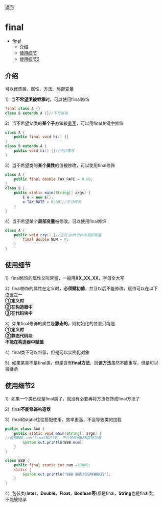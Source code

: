 <meta name="viewport" content="width=device-width, initial-scale=1.0, viewport-fit=cover">

[返回](面向对象编程.md)

# final
- [final](#final)
  - [介绍](#介绍)
  - [使用细节](#使用细节)
  - [使用细节2](#使用细节2)


## 介绍
可以修饰类、属性、方法、局部变量

1）当**不希望类被继承**时，可以使用flinal修饰  
```java
final class A {}
class B extends A {}//不可继承
```
2）当不希望父类的**某个子方法**被[重写](override.md)，可以用final关键字修饰  


```java
class A {
    public final void hi() {}
}
class B extends A {
    public void hi() {}//不可重写
}
```

3）当不希望类的**某个属性**的值被修改，可以使用final修饰  


```java
class A {
    public final double TAX_RATE = 0.08;
}
class B {
    public static main(String[] args) {
        E e = new E();
        e.TAX_RATE = 0.09;//不可修改
    }
}
```

4）当不希望某个**局部变量**被修改，可以使用final修饰

```java
class A {
    public void cry() {//这时,NUM也称为局部常量
        final double NUM = 0;
    }
}
```

## 使用细节

1）final修饰的属性又叫常量，一般用**XX_XX_XX**，字母全大写  

2）final修饰的属性在定义时，**必须赋初值**，并且以后不能修改，赋值可以在以下位置之一  
**①定义时**  
**②在构造器中**  
**③在代码块中**  

3）如果final修饰的属性是**静态的**，则初始化的位置只能是  
**①定义时**  
**②静态代码块**  
**不能在构造器中赋值**  

4）final类不可以继承，但是可以实例化对象  

5）如果某类不是final类，但是含有**final方法**，则**该方法**虽然不能重写，但是可以被继承  

## 使用细节2

1）如果一个类已经是final类了，就没有必要再将方法修饰成final方法了  

2）final**不能修饰构造器**  

3）final和static往往搭配使用，效率更高，不会导致类的加载 

```java
public class AAA {
    public static void main(String[] args) {
//调用BBB.num(final属性)时，不会导致被BBB类被加载
        System.out.println(BBB.num);
    }
}
```
```java
class BBB {
    public final static int num =10000;
    static {
        System.out.println("BBB 静态代码块被执行");
    }
}
```

4）包装类(**Inter**，**Double**，**Float**，**Boolean等**)都是final，**String**也是final类，不能被继承

